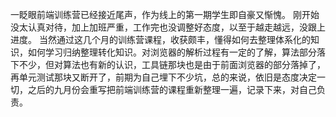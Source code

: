 一眨眼前端训练营已经接近尾声，作为线上的第一期学生即自豪又惭愧。
刚开始没太认真对待，加上加班严重，工作完也没调整好态度，以至于越走越远，没跟上进度。
当然通过这几个月的训练营课程，收获颇丰，懂得如何去整理体系化的知识，如何学习归纳整理转化知识。对浏览器的解析过程有一定的了解，算法部分落下不少，但对算法也有新的认识，工具链那块也是由于前面浏览器的部分落掉了，再单元测试那块又断开了，前期为自己埋下不少坑，总的来说，依旧是态度决定一切，之后的九月份会重写把前端训练营的课程重新整理一遍，记录下来，对自己负责。